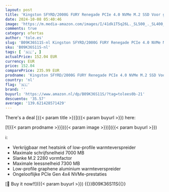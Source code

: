 ```yaml
---
layout: post
title: 'Kingston SFYRD/2000G FURY Renegade PCIe 4.0 NVMe M.2 SSD Voor gamers  enthousiastelingen en krachtige gebruikers 2TB Zwart'
date: 2024-10-08 05:40:46
image: 'https://m.media-amazon.com/images/I/41dk1T5q26L._SL500_._SL400_.jpg'
comments: true
category: ofertas
author: 'tole.es'
slug: 'B09K36S11S-nl Kingston SFYRD/2000G FURY Renegade PCIe 4.0 NVMe M.2 SSD...'
sku: 'B09K36S11S-nl'
tags: [ '🇳🇱', ]
actualPrice: 152.04 EUR
currency: EUR
price: 152.04
comparePrice: 235.99 EUR
prodname: 'Kingston SFYRD/2000G FURY Renegade PCIe 4.0 NVMe M.2 SSD Voor gamers  enthousiastelingen en krachtige gebruikers 2TB Zwart'
country: 'nl'
flag: '🇳🇱'
brand: ''
buyurl: 'https://www.amazon.nl/dp/B09K36S11S/?tag=tolees0b-21'
descuento: '35.57'
average: '139.621428571429'
---
```


There's a deal [{{< param title >}}]({{< param buyurl >}})  here:

[![{{< param prodname >}}]({{< param image >}})]({{< param buyurl >}})

ℹ️:

- Verkrijgbaar met heatsink of low-profile warmteverspreider
- Maximale schrijfsnelheid 7000 MB
- Slanke M.2 2280 vormfactor
- Maximale leessnelheid 7300 MB
- Low-profile graphene aluminium warmteverspreider
- Ongelooflijke PCIe Gen 4x4 NVMe-prestaties

[🛒 Buy it now!!]({{< param buyurl >}})
{{<world>}}B09K36S11S{{</world>}}
